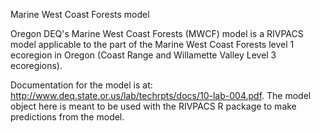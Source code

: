 Marine West Coast Forests model

Oregon DEQ's Marine West Coast Forests (MWCF) model is a RIVPACS model applicable to the part of the Marine West Coast Forests level 1 ecoregion in Oregon (Coast Range and Willamette Valley Level 3 ecoregions).

Documentation for the model is at: http://www.deq.state.or.us/lab/techrpts/docs/10-lab-004.pdf.  The model object here is meant to be used with the RIVPACS R package to make predictions from the model.
